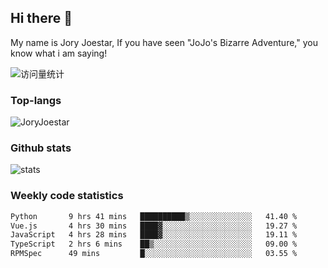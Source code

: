 ## Hi there 👋

My name is Jory Joestar, If you have seen "JoJo's Bizarre Adventure," you know what i am saying! 

<img src="https://komarev.com/ghpvc/?username=JoryJoestar&label=Views&color=0e75b6&style=flat" alt="访问量统计" />

### Top-langs

<p><img src="https://github-readme-stats.vercel.app/api/top-langs?username=JoryJoestar&show_icons=true&locale=en&layout=compact&size_weight=0&count_weight=1" alt="JoryJoestar" /></p>   

### Github stats

<picture>
  <source
    srcset="https://github-readme-stats-au6v.vercel.app/api?username=JoryJoestar&count_private=true&show_icons=true"
    media="(prefers-color-scheme: dark)"
  />
  <source
    srcset="https://github-readme-stats-au6v.vercel.app/api?username=JoryJoestar&count_private=true&show_icons=true"
    media="(prefers-color-scheme: light), (prefers-color-scheme: no-preference)"
  />
  <img src="https://github-readme-stats-au6v.vercel.app/api?username=JoryJoestar&count_private=true&show_icons=true&hide_rank=true" alt="stats"/>
</picture>

###  Weekly code statistics

<!--START_SECTION:waka-->

```txt
Python       9 hrs 41 mins   ██████████▒░░░░░░░░░░░░░░   41.40 %
Vue.js       4 hrs 30 mins   ████▓░░░░░░░░░░░░░░░░░░░░   19.27 %
JavaScript   4 hrs 28 mins   ████▓░░░░░░░░░░░░░░░░░░░░   19.11 %
TypeScript   2 hrs 6 mins    ██▒░░░░░░░░░░░░░░░░░░░░░░   09.00 %
RPMSpec      49 mins         █░░░░░░░░░░░░░░░░░░░░░░░░   03.55 %
```

<!--END_SECTION:waka-->
